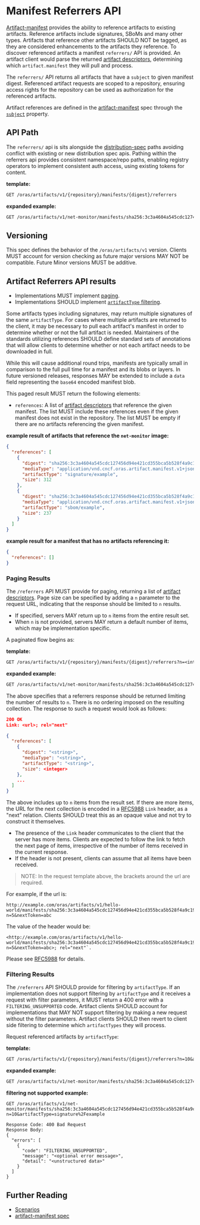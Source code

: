 # Manifest Referrers API

[Artifact-manifest](./artifact-manifest.md) provides the ability to reference artifacts to existing artifacts.
Reference artifacts include signatures, SBoMs and many other types.
Artifacts that reference other artifacts SHOULD NOT be tagged, as they are considered enhancements to the artifacts they reference.
To discover referenced artifacts a manifest `referrers/` API is provided.
An artifact client would parse the returned [artifact descriptors][descriptor], determining which `artifact.manifest` they will pull and process.

The `referrers/` API returns all artifacts that have a `subject` to given manifest digest.
Referenced artifact requests are scoped to a repository, ensuring access rights for the repository can be used as authorization for the referenced artifacts.

Artifact references are defined in the [artifact-manifest][oras.artifact.manifest-spec] spec through the [`subject`][oras.artifact.manifest-spec-manifests] property.

## API Path

The `referrers/` api is sits alongside the [distribution-spec][oci-distribution-spec] paths avoiding conflict with existing or new distribution spec apis.
Pathing within the referrers api provides consistent namespace/repo paths, enabling registry operators to implement consistent auth access, using existing tokens for content.

**template:**

```rest
GET /oras/artifacts/v1/{repository}/manifests/{digest}/referrers
```

**expanded example:**

```rest
GET /oras/artifacts/v1/net-monitor/manifests/sha256:3c3a4604a545cdc127456d94e421cd355bca5b528f4a9c1905b15da2eb4a4c6b/referrers
```

## Versioning

This spec defines the behavior of the `/oras/artifacts/v1` version. Clients MUST account for version checking as future major versions MAY NOT be compatible.
Future Minor versions MUST be additive.

## Artifact Referrers API results

- Implementations MUST implement [paging](#paging-results).
- Implementations SHOULD implement [`artifactType` filtering](#filtering-results).

Some artifacts types including signatures, may return multiple signatures of the same `artifactType`.
For cases where multiple artifacts are returned to the client, it may be necessary to pull each artifact's manifest in order to determine whether or not the full artifact is needed.
Maintainers of the standards utilizing references SHOULD define standard sets of annotations that will allow clients to determine whether or not each artifact needs to be downloaded in full.

While this will cause additional round trips, manifests are typically small in comparison to the full pull time for a manifest and its blobs or layers.
In future versioned releases, responses MAY be extended to include a `data` field representing the `base64` encoded manifest blob.

This paged result MUST return the following elements:

- `references`: A list of [artifact descriptors][descriptor] that reference the given manifest. The list MUST include
these references even if the given manifest does not exist in the repository. The list MUST be empty
if there are no artifacts referencing the given manifest.

**example result of artifacts that reference the `net-monitor` image:**
```json
{
  "references": [
    {
      "digest": "sha256:3c3a4604a545cdc127456d94e421cd355bca5b528f4a9c1905b15da2eb4a4c6b",
      "mediaType": "application/vnd.cncf.oras.artifact.manifest.v1+json",
      "artifactType": "signature/example",
      "size": 312
    },
    {
      "digest": "sha256:3c3a4604a545cdc127456d94e421cd355bca5b528f4a9c1905b15da2eb4a4c6b",
      "mediaType": "application/vnd.cncf.oras.artifact.manifest.v1+json",
      "artifactType": "sbom/example",
      "size": 237
    }
  ]
}
```

**example result for a manifest that has no artifacts referencing it:**
```json
{
  "references": []
}
```

### Paging Results

The `/referrers` API MUST provide for paging, returning a list of [artifact descriptors](./descriptor.md).
Page size can be specified by adding a `n` parameter to the request URL, indicating that the response should be limited to `n` results.

* If specified, servers MAY return up to `n` items from the entire result set.
* When `n` is not provided, servers MAY return a default number of items, which may be implementation specific.

A paginated flow begins as:

**template:**

```rest
GET /oras/artifacts/v1/{repository}/manifests/{digest}/referrers?n=<integer>
```

**expanded example:**

```rest
GET /oras/artifacts/v1/net-monitor/manifests/sha256:3c3a4604a545cdc127456d94e421cd355bca5b528f4a9c1905b15da2eb4a4c6b/referrers?n=10
```

The above specifies that a referrers response should be returned limiting the number of results to `n`. There is no
ordering imposed on the resulting collection. The response to such a request would look as follows:

```json
200 OK
Link: <url>; rel="next"

{
  "references": [
    {
      "digest": "<string>",
      "mediaType": "<string>",
      "artifactType": "<string>",
      "size": <integer>
    },
    ...
  ]
}
```

The above includes up to `n` items from the result set. If there are more items, the URL for the next collection is
encoded in a [RFC5988][rfc5988] `Link` header, as a "next" relation. Clients SHOULD treat this as an opaque value and not try to
construct it themselves.

* The presence of the `Link` header communicates to the client that the server has more items. Clients are expected
  to follow the link to fetch the next page of items, irrespective of the number of items received in the current
  response.
* If the header is not present, clients can assume that all items have been received.

> NOTE: In the request template above, the brackets around the url are required.

For example, if the url is:
```
http://example.com/oras/artifacts/v1/hello-world/manifests/sha256:3c3a4604a545cdc127456d94e421cd355bca5b528f4a9c1905b15da2eb4a4c6b/referrers?n=5&nextToken=abc
```
The value of the header would be:
```
<http://example.com/oras/artifacts/v1/hello-world/manifests/sha256:3c3a4604a545cdc127456d94e421cd355bca5b528f4a9c1905b15da2eb4a4c6b/referrers?n=5&nextToken=abc>; rel="next"`.
```
Please see [RFC5988][rfc5988] for details.

### Filtering Results

The `/referrers` API SHOULD provide for filtering by `artifactType`.
If an implementation does not support filtering by `artifactType` and it receives a request with filter parameters, it MUST return a 400 error with a `FILTERING_UNSUPPORTED` code.
Artifact clients SHOULD account for implementations that MAY NOT support filtering by making a new request without the filter parameters.
Artifact clients SHOULD then revert to client side filtering to determine which `artifactTypes` they will process.

Request referenced artifacts by `artifactType`:

**template:**
```rest
GET /oras/artifacts/v1/{repository}/manifests/{digest}/referrers?n=10&artifactType={artifactType}
```

**expanded example:**

```rest
GET /oras/artifacts/v1/net-monitor/manifests/sha256:3c3a4604a545cdc127456d94e421cd355bca5b528f4a9c1905b15da2eb4a4c6b/referrers?n=10&artifactType=signature%2Fexample
```

**filtering not supported example:**

```
GET /oras/artifacts/v1/net-monitor/manifests/sha256:3c3a4604a545cdc127456d94e421cd355bca5b528f4a9c1905b15da2eb4a4c6b/referrers?n=10&artifactType=signature%2Fexample

Response Code: 400 Bad Request
Response Body:
{
  "errors": [
    {
      "code": "FILTERING_UNSUPPORTED",
      "message": "<optional error message>",
      "detail": "<unstructured data>"
    }
  ]
}
```

## Further Reading

- [Scenarios](./scenarios.md)
- [artifact-manifest spec][artifact-manifest-spec]

[artifact-manifest-spec]:                ./artifact-manifest.md
[descriptor]:                            ./descriptor.md
[oras.artifact.manifest-spec]:           ./artifact-manifest.md
[oras.artifact.manifest-spec-manifests]: ./artifact-manifest.md#oras-artifact-manifest-properties
[oci-distribution-spec]:                 https://github.com/opencontainers/distribution-spec
[rfc5988]:                               https://datatracker.ietf.org/doc/html/rfc5988

